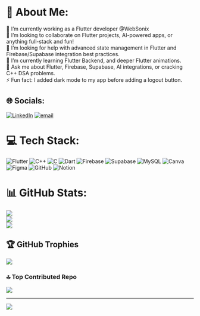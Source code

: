 # 💫 About Me:
🔭 I’m currently working as a Flutter developer @WebSonix<br>👯 I’m looking to collaborate on Flutter projects, AI-powered apps, or anything full-stack and fun!<br>🤝 I’m looking for help with advanced state management in Flutter and Firebase/Supabase integration best practices.<br>🌱 I’m currently learning Flutter Backend, and deeper Flutter animations.<br>💬 Ask me about Flutter, Firebase, Supabase, AI integrations, or cracking C++ DSA problems.<br>⚡ Fun fact: I added dark mode to my app before adding a logout button.


## 🌐 Socials:
[![LinkedIn](https://img.shields.io/badge/LinkedIn-%230077B5.svg?logo=linkedin&logoColor=white)](https://linkedin.com/in/www.linkedin.com/in/aditya-s-ray-515064263) [![email](https://img.shields.io/badge/Email-D14836?logo=gmail&logoColor=white)](mailto:adityasray46@gmail.com) 

# 💻 Tech Stack:
 ![Flutter](https://img.shields.io/badge/Flutter-%2302569B.svg?style=for-the-badge&logo=Flutter&logoColor=white) ![C++](https://img.shields.io/badge/c++-%2300599C.svg?style=for-the-badge&logo=c%2B%2B&logoColor=white) ![C](https://img.shields.io/badge/c-%2300599C.svg?style=for-the-badge&logo=c&logoColor=white) ![Dart](https://img.shields.io/badge/dart-%230175C2.svg?style=for-the-badge&logo=dart&logoColor=white) ![Firebase](https://img.shields.io/badge/firebase-%23039BE5.svg?style=for-the-badge&logo=firebase) ![Supabase](https://img.shields.io/badge/Supabase-3ECF8E?style=for-the-badge&logo=supabase&logoColor=white) ![MySQL](https://img.shields.io/badge/mysql-4479A1.svg?style=for-the-badge&logo=mysql&logoColor=white) ![Canva](https://img.shields.io/badge/Canva-%2300C4CC.svg?style=for-the-badge&logo=Canva&logoColor=white) ![Figma](https://img.shields.io/badge/figma-%23F24E1E.svg?style=for-the-badge&logo=figma&logoColor=white) ![GitHub](https://img.shields.io/badge/github-%23121011.svg?style=for-the-badge&logo=github&logoColor=white) ![Notion](https://img.shields.io/badge/Notion-%23000000.svg?style=for-the-badge&logo=notion&logoColor=white)
# 📊 GitHub Stats:
![](https://github-readme-stats.vercel.app/api?username=adityarayyy&theme=dark&hide_border=false&include_all_commits=true&count_private=true)<br/>
![](https://nirzak-streak-stats.vercel.app/?user=adityarayyy&theme=dark&hide_border=false)<br/>
![](https://github-readme-stats.vercel.app/api/top-langs/?username=adityarayyy&theme=dark&hide_border=false&include_all_commits=true&count_private=true&layout=compact)

## 🏆 GitHub Trophies
![](https://github-profile-trophy.vercel.app/?username=adityarayyy&theme=radical&no-frame=true&no-bg=false&margin-w=4)

### 🔝 Top Contributed Repo
![](https://github-contributor-stats.vercel.app/api?username=adityarayyy&limit=5&theme=dark&combine_all_yearly_contributions=true)

---
[![](https://visitcount.itsvg.in/api?id=adityarayyy&icon=0&color=0)](https://visitcount.itsvg.in)

<!-- Proudly created with GPRM ( https://gprm.itsvg.in ) -->
